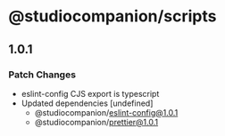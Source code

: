 # @studiocompanion/scripts

## 1.0.1

### Patch Changes

- eslint-config CJS export is typescript
- Updated dependencies [undefined]
  - @studiocompanion/eslint-config@1.0.1
  - @studiocompanion/prettier@1.0.1
